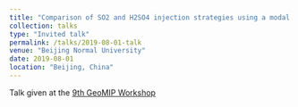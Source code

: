 ```yaml
---
title: "Comparison of SO2 and H2SO4 injection strategies using a modal aerosol microphysics representation in CESM2(WACCM)"
collection: talks
type: "Invited talk"
permalink: /talks/2019-08-01-talk
venue: "Beijing Normal University"
date: 2019-08-01
location: "Beijing, China"
---
```


Talk given at the [9th GeoMIP Workshop](http://climate.envsci.rutgers.edu/GeoMIP/2019.html)
